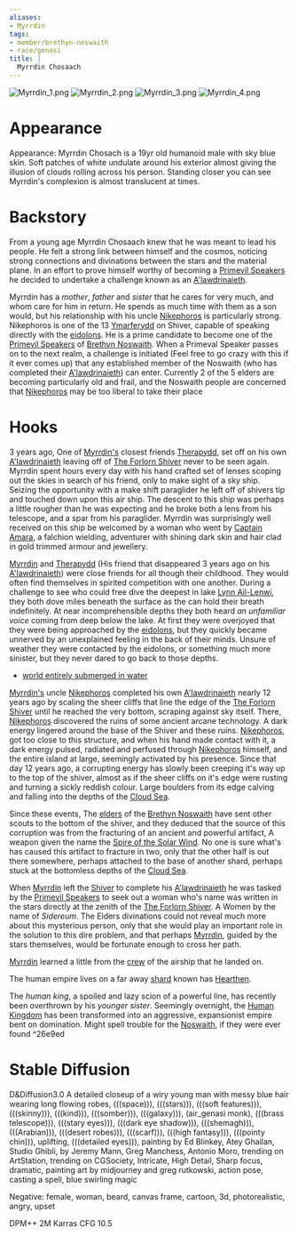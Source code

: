 ```yaml
---
aliases:
- Myrrdin
tags:
- member/brethyn-noswaith
- race/genasi
title: |
  Myrrdin Chosaach
---
```


![Myrrdin_1.png](assets/Myrrdin_1.png)
![Myrrdin_2.png](assets/Myrrdin_2.png)
![Myrrdin_3.png](assets/Myrrdin_3.png)
![Myrrdin_4.png](assets/Myrrdin_4.png)

# Appearance

Appearance: Myrrdin Chosach is a 19yr old humanoid male with sky blue skin. Soft patches of white undulate around his exterior almost giving the illusion of clouds rolling across his person. Standing closer you can see Myrrdin's complexion is almost translucent at times.

# Backstory

From a young age Myrrdin Chosaach knew that he was meant to lead his people. He felt a strong link between himself and the cosmos, noticing strong connections and divinations between the stars and the material plane. In an effort to prove himself worthy of becoming a [Primevil Speakers](Groups/Primevil%20Speakers.md) he decided to undertake a challenge known as an [A'lawdrinaieth](Things/A'lawdrinaieth.md).

Myrrdin has a *mother*, *father* and *sister* that he cares for very much, and whom care for him in return. He spends as much time with them as a son would, but his relationship with his uncle [Nikephoros](People/Nikephoros.md) is particularly strong. Nikephoros is one of the 13 [Ymarferydd](Groups/Ymarferydd.md) on Shiver, capable of speaking directly with the [eidolons](Deities/Eidolons%20of%20The%20Forlorn%20Shiver.md). He is a prime candidate to become one of the [Primevil Speakers](Groups/Primevil%20Speakers.md) of [Brethyn Noswaith](Groups/Brethyn%20Noswaith.md). When a Primeval Speaker passes on to the next realm, a challenge is initiated (Feel free to go crazy with this if it ever comes up) that any established member of the Noswaith (who has completed their [A'lawdrinaieth](Things/A'lawdrinaieth.md)) can enter. Currently 2 of the 5 elders are becoming particularly old and frail, and the Noswaith people are concerned that [Nikephoros](People/Nikephoros.md) may be too liberal to take their place

# Hooks

3 years ago, One of [Myrrdin's](People/Party/Myrrdin%20Chosaach.md) closest friends [Therapydd](People/Therapydd.md), set off on his own [A'lawdrinaieth](Things/A'lawdrinaieth.md) leaving off of [The Forlorn Shiver](Locations/Cloud%20Sea/Shards/The%20Forlorn%20Shiver/The%20Forlorn%20Shiver.md) never to be seen again. Myrrdin spent hours every day with his hand crafted set of lenses scoping out the skies in search of his friend, only to make sight of a sky ship. Seizing the opportunity with a make shift paraglider he left off of shivers tip and touched down upon this air ship. The descent to this ship was perhaps a little rougher than he was expecting and he broke both a lens from his telescope, and a spar from his paraglider. Myrrdin was surprisingly well received on this ship be welcomed by a woman who went by [Captain Amara](People/Captain%20Amara.md), a falchion wielding, adventurer with shining dark skin and hair clad in gold trimmed armour and jewellery.

[Myrrdin](People/Party/Myrrdin%20Chosaach.md) and [Therapydd](People/Therapydd.md) (His friend that disappeared 3 years ago on his [A'lawdrinaieth](Things/A'lawdrinaieth.md)) were close friends for all though their childhood. They would often find themselves in spirited competition with one another. During a challenge to see who could free dive the deepest in lake [Lynn Ail-Lenwi](Locations/Cloud%20Sea/Shards/The%20Forlorn%20Shiver/Lynn%20Ail-Lenwi.md), they both dove miles beneath the surface as the can hold their breath indefinitely. At near incomprehensible depths they both heard *an unfamiliar voice* coming from deep below the lake. At first they were overjoyed that they were being approached by the [eidolons](Deities/Eidolons%20of%20The%20Forlorn%20Shiver.md), but they quickly became unnerved by an unexplained feeling in the back of their minds. Unsure of weather they were contacted by the eidolons, or something much more sinister, but they never dared to go back to those depths.

* [world entirely submerged in water](Locations/world%20entirely%20submerged%20in%20water/world%20entirely%20submerged%20in%20water.md)

[Myrrdin's](People/Party/Myrrdin%20Chosaach.md)  uncle [Nikephoros](People/Nikephoros.md) completed his own [A'lawdrinaieth](Things/A'lawdrinaieth.md) nearly 12 years ago by scaling the sheer cliffs that line the edge of the [The Forlorn Shiver](Locations/Cloud%20Sea/Shards/The%20Forlorn%20Shiver/The%20Forlorn%20Shiver.md) until he reached the very bottom, scraping against sky itself. There, [Nikephoros](People/Nikephoros.md) discovered the ruins of some ancient arcane technology. A dark energy lingered around the base of the Shiver and these ruins. [Nikephoros](People/Nikephoros.md), got too close to this structure, and when his hand made contact with it, a dark energy pulsed, radiated and perfused through [Nikephoros](People/Nikephoros.md) himself, and the entire island at large, seemingly activated by his presence. Since that day 12 years ago, a corrupting energy has slowly been creeping it's way up to the top of the shiver, almost as if the sheer cliffs on it's edge were rusting and turning a sickly reddish colour. Large boulders from its edge calving and falling into the depths of the [Cloud Sea](Locations/Cloud%20Sea/Cloud%20Sea.md).

Since these events, The [elders](Groups/Primevil%20Speakers.md) of the [Brethyn Noswaith](Groups/Brethyn%20Noswaith.md) have sent other scouts to the bottom of the shiver, and they deduced that the source of this corruption was from the fracturing of an ancient and powerful artifact, A weapon given the name the [Spire of the Solar Wind](Things/Items/Spire%20of%20the%20Solar%20Wind.md). No one is sure what's has caused this artifact to fracture in two, only that the other half is out there somewhere, perhaps attached to the base of another shard, perhaps stuck at the bottomless depths of the [Cloud Sea](Locations/Cloud%20Sea/Cloud%20Sea.md).

When [Myrrdin](People/Party/Myrrdin%20Chosaach.md) left the [Shiver](Locations/Cloud%20Sea/Shards/The%20Forlorn%20Shiver/The%20Forlorn%20Shiver.md) to complete his [A'lawdrinaieth](Things/A'lawdrinaieth.md) he was tasked by the [Primevil Speakers](Groups/Primevil%20Speakers.md) to seek out a woman who's name was written in the stars directly at the zenith of the [The Forlorn Shiver](Locations/Cloud%20Sea/Shards/The%20Forlorn%20Shiver/The%20Forlorn%20Shiver.md). A Women by the name of *Sidereum*. The Elders divinations could not reveal much more about this mysterious person, only that she would play an important role in the solution to this dire problem, and that perhaps [Myrrdin](People/Party/Myrrdin%20Chosaach.md), guided by the stars themselves,  would be fortunate enough to cross her path.

[Myrrdin](People/Party/Myrrdin%20Chosaach.md) learned a little from the [crew](People/Captain%20Amara.md) of the airship that he landed on. 

The human empire lives on a far away [shard](Locations/Cloud%20Sea/Shards/Shards.md) known has [Hearthen](Locations/Cloud%20Sea/Shards/Hearthen/Hearthen.md).

The *human king*, a spoiled and lazy scion of a powerful line, has recently been overthrown by his *younger sister*. Seemingly overnight, the [Human Kingdom](Groups/Human%20Kingdom.md) has been transformed into an aggressive, expansionist empire bent on domination. Might spell trouble for the [Noswaith](Groups/Brethyn%20Noswaith.md), if they were ever found ^26e9ed

# Stable Diffusion

D&Diffusion3.0
A detailed closeup of a wiry young man with messy blue hair wearing long flowing robes, (((space))), (((stars))), (((soft features))), (((skinny))), (((kind))), (((somber))), (((galaxy))), (air_genasi monk), (((brass telescope))), (((stary eyes))), (((dark eye shadow))), (((shemagh))), (((Arabian))), (((desert robes))), (((scarf))), (((high fantasy))), (((pointy chin))), uplifting, (((detailed eyes))), painting by Ed Blinkey, Atey Ghailan, Studio Ghibli, by Jeremy Mann, Greg Manchess, Antonio Moro, trending on ArtStation, trending on CGSociety, Intricate, High Detail, Sharp focus, dramatic, painting art by midjourney and greg rutkowski, action pose, casting a spell, blue swirling magic

Negative:
female, woman, beard, canvas frame, cartoon, 3d, photorealistic, angry, upset

DPM++ 2M Karras
CFG 10.5

